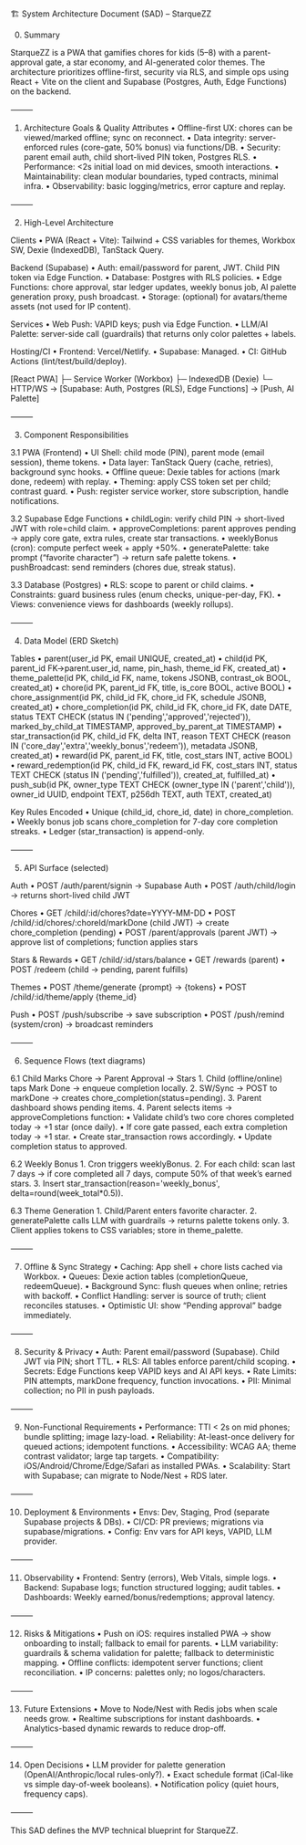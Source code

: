 🏗️ System Architecture Document (SAD) – StarqueZZ

0. Summary

StarqueZZ is a PWA that gamifies chores for kids (5–8) with a parent-approval gate, a star economy, and AI-generated color themes. The architecture prioritizes offline-first, security via RLS, and simple ops using React + Vite on the client and Supabase (Postgres, Auth, Edge Functions) on the backend.

⸻

1. Architecture Goals & Quality Attributes
	•	Offline-first UX: chores can be viewed/marked offline; sync on reconnect.
	•	Data integrity: server-enforced rules (core-gate, 50% bonus) via functions/DB.
	•	Security: parent email auth, child short-lived PIN token, Postgres RLS.
	•	Performance: <2s initial load on mid devices, smooth interactions.
	•	Maintainability: clean modular boundaries, typed contracts, minimal infra.
	•	Observability: basic logging/metrics, error capture and replay.

⸻

2. High-Level Architecture

Clients
	•	PWA (React + Vite): Tailwind + CSS variables for themes, Workbox SW, Dexie (IndexedDB), TanStack Query.

Backend (Supabase)
	•	Auth: email/password for parent, JWT. Child PIN token via Edge Function.
	•	Database: Postgres with RLS policies.
	•	Edge Functions: chore approval, star ledger updates, weekly bonus job, AI palette generation proxy, push broadcast.
	•	Storage: (optional) for avatars/theme assets (not used for IP content).

Services
	•	Web Push: VAPID keys; push via Edge Function.
	•	LLM/AI Palette: server-side call (guardrails) that returns only color palettes + labels.

Hosting/CI
	•	Frontend: Vercel/Netlify.
	•	Supabase: Managed.
	•	CI: GitHub Actions (lint/test/build/deploy).

[React PWA]
  ├─ Service Worker (Workbox)
  ├─ IndexedDB (Dexie)
  └─ HTTP/WS → [Supabase: Auth, Postgres (RLS), Edge Functions] → [Push, AI Palette]


⸻

3. Component Responsibilities

3.1 PWA (Frontend)
	•	UI Shell: child mode (PIN), parent mode (email session), theme tokens.
	•	Data layer: TanStack Query (cache, retries), background sync hooks.
	•	Offline queue: Dexie tables for actions (mark done, redeem) with replay.
	•	Theming: apply CSS token set per child; contrast guard.
	•	Push: register service worker, store subscription, handle notifications.

3.2 Supabase Edge Functions
	•	childLogin: verify child PIN → short-lived JWT with role=child claim.
	•	approveCompletions: parent approves pending → apply core gate, extra rules, create star transactions.
	•	weeklyBonus (cron): compute perfect week + apply +50%.
	•	generatePalette: take prompt (“favorite character”) → return safe palette tokens.
	•	pushBroadcast: send reminders (chores due, streak status).

3.3 Database (Postgres)
	•	RLS: scope to parent or child claims.
	•	Constraints: guard business rules (enum checks, unique-per-day, FK).
	•	Views: convenience views for dashboards (weekly rollups).

⸻

4. Data Model (ERD Sketch)

Tables
	•	parent(user_id PK, email UNIQUE, created_at)
	•	child(id PK, parent_id FK→parent.user_id, name, pin_hash, theme_id FK, created_at)
	•	theme_palette(id PK, child_id FK, name, tokens JSONB, contrast_ok BOOL, created_at)
	•	chore(id PK, parent_id FK, title, is_core BOOL, active BOOL)
	•	chore_assignment(id PK, child_id FK, chore_id FK, schedule JSONB, created_at)
	•	chore_completion(id PK, child_id FK, chore_id FK, date DATE, status TEXT CHECK (status IN ('pending','approved','rejected')), marked_by_child_at TIMESTAMP, approved_by_parent_at TIMESTAMP)
	•	star_transaction(id PK, child_id FK, delta INT, reason TEXT CHECK (reason IN ('core_day','extra','weekly_bonus','redeem')), metadata JSONB, created_at)
	•	reward(id PK, parent_id FK, title, cost_stars INT, active BOOL)
	•	reward_redemption(id PK, child_id FK, reward_id FK, cost_stars INT, status TEXT CHECK (status IN ('pending','fulfilled')), created_at, fulfilled_at)
	•	push_sub(id PK, owner_type TEXT CHECK (owner_type IN ('parent','child')), owner_id UUID, endpoint TEXT, p256dh TEXT, auth TEXT, created_at)

Key Rules Encoded
	•	Unique (child_id, chore_id, date) in chore_completion.
	•	Weekly bonus job scans chore_completion for 7-day core completion streaks.
	•	Ledger (star_transaction) is append-only.

⸻

5. API Surface (selected)

Auth
	•	POST /auth/parent/signin → Supabase Auth
	•	POST /auth/child/login → returns short-lived child JWT

Chores
	•	GET /child/:id/chores?date=YYYY-MM-DD
	•	POST /child/:id/chores/:choreId/markDone (child JWT) → create chore_completion (pending)
	•	POST /parent/approvals (parent JWT) → approve list of completions; function applies stars

Stars & Rewards
	•	GET /child/:id/stars/balance
	•	GET /rewards (parent)
	•	POST /redeem (child → pending, parent fulfills)

Themes
	•	POST /theme/generate {prompt} → {tokens}
	•	POST /child/:id/theme/apply {theme_id}

Push
	•	POST /push/subscribe → save subscription
	•	POST /push/remind (system/cron) → broadcast reminders

⸻

6. Sequence Flows (text diagrams)

6.1 Child Marks Chore → Parent Approval → Stars
	1.	Child (offline/online) taps Mark Done → enqueue completion locally.
	2.	SW/Sync → POST to markDone → creates chore_completion(status=pending).
	3.	Parent dashboard shows pending items.
	4.	Parent selects items → approveCompletions function:
	•	Validate child’s two core chores completed today → +1 star (once daily).
	•	If core gate passed, each extra completion today → +1 star.
	•	Create star_transaction rows accordingly.
	•	Update completion status to approved.

6.2 Weekly Bonus
	1.	Cron triggers weeklyBonus.
	2.	For each child: scan last 7 days → if core completed all 7 days, compute 50% of that week’s earned stars.
	3.	Insert star_transaction(reason='weekly_bonus', delta=round(week_total*0.5)).

6.3 Theme Generation
	1.	Child/Parent enters favorite character.
	2.	generatePalette calls LLM with guardrails → returns palette tokens only.
	3.	Client applies tokens to CSS variables; store in theme_palette.

⸻

7. Offline & Sync Strategy
	•	Caching: App shell + chore lists cached via Workbox.
	•	Queues: Dexie action tables (completionQueue, redeemQueue).
	•	Background Sync: flush queues when online; retries with backoff.
	•	Conflict Handling: server is source of truth; client reconciles statuses.
	•	Optimistic UI: show “Pending approval” badge immediately.

⸻

8. Security & Privacy
	•	Auth: Parent email/password (Supabase). Child JWT via PIN; short TTL.
	•	RLS: All tables enforce parent/child scoping.
	•	Secrets: Edge Functions keep VAPID keys and AI API keys.
	•	Rate Limits: PIN attempts, markDone frequency, function invocations.
	•	PII: Minimal collection; no PII in push payloads.

⸻

9. Non-Functional Requirements
	•	Performance: TTI < 2s on mid phones; bundle splitting; image lazy-load.
	•	Reliability: At-least-once delivery for queued actions; idempotent functions.
	•	Accessibility: WCAG AA; theme contrast validator; large tap targets.
	•	Compatibility: iOS/Android/Chrome/Edge/Safari as installed PWAs.
	•	Scalability: Start with Supabase; can migrate to Node/Nest + RDS later.

⸻

10. Deployment & Environments
	•	Envs: Dev, Staging, Prod (separate Supabase projects & DBs).
	•	CI/CD: PR previews; migrations via supabase/migrations.
	•	Config: Env vars for API keys, VAPID, LLM provider.

⸻

11. Observability
	•	Frontend: Sentry (errors), Web Vitals, simple logs.
	•	Backend: Supabase logs; function structured logging; audit tables.
	•	Dashboards: Weekly earned/bonus/redemptions; approval latency.

⸻

12. Risks & Mitigations
	•	Push on iOS: requires installed PWA → show onboarding to install; fallback to email for parents.
	•	LLM variability: guardrails & schema validation for palette; fallback to deterministic mapping.
	•	Offline conflicts: idempotent server functions; client reconciliation.
	•	IP concerns: palettes only; no logos/characters.

⸻

13. Future Extensions
	•	Move to Node/Nest with Redis jobs when scale needs grow.
	•	Realtime subscriptions for instant dashboards.
	•	Analytics-based dynamic rewards to reduce drop-off.

⸻

14. Open Decisions
	•	LLM provider for palette generation (OpenAI/Anthropic/local rules-only?).
	•	Exact schedule format (iCal-like vs simple day-of-week booleans).
	•	Notification policy (quiet hours, frequency caps).

⸻

This SAD defines the MVP technical blueprint for StarqueZZ.